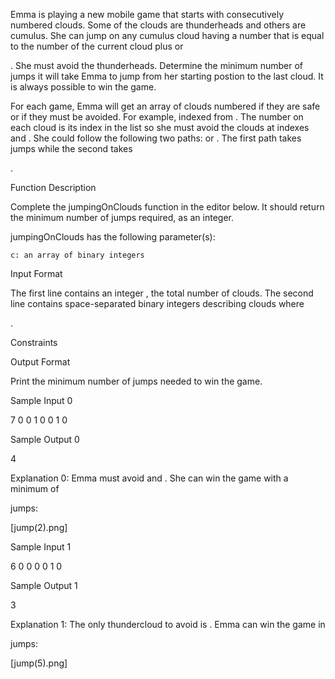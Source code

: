 Emma is playing a new mobile game that starts with consecutively numbered clouds. Some of the clouds are thunderheads and others are cumulus. She can jump on any cumulus cloud having a number that is equal to the number of the current cloud plus or

. She must avoid the thunderheads. Determine the minimum number of jumps it will take Emma to jump from her starting postion to the last cloud. It is always possible to win the game.

For each game, Emma will get an array of clouds numbered
if they are safe or if they must be avoided. For example, indexed from . The number on each cloud is its index in the list so she must avoid the clouds at indexes and . She could follow the following two paths: or . The first path takes jumps while the second takes

.

Function Description

Complete the jumpingOnClouds function in the editor below. It should return the minimum number of jumps required, as an integer.

jumpingOnClouds has the following parameter(s):

    c: an array of binary integers

Input Format

The first line contains an integer
, the total number of clouds. The second line contains space-separated binary integers describing clouds where

.

Constraints

Output Format

Print the minimum number of jumps needed to win the game.

Sample Input 0

7
0 0 1 0 0 1 0

Sample Output 0

4

Explanation 0:
Emma must avoid
and . She can win the game with a minimum of

jumps:

[jump(2).png]

Sample Input 1

6
0 0 0 0 1 0

Sample Output 1

3

Explanation 1:
The only thundercloud to avoid is
. Emma can win the game in

jumps:

[jump(5).png] 
